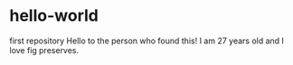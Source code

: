 # hello-world
first repository
Hello to the person who found this! I am 27 years old and I love fig preserves.  
